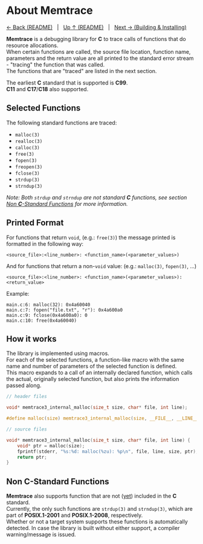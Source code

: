 <!--
  Copyright (c) 2022 Michael Federczuk
  SPDX-License-Identifier: CC-BY-SA-4.0
-->

# About Memtrace #

[← Back (README)](README.md) &nbsp; | &nbsp;
[Up ↑ (README)](README.md) &nbsp; | &nbsp;
[Next → (Building & Installing)](Building.md)

**Memtrace** is a debugging library for **C** to trace calls of functions that do resource allocations.  
When certain functions are called, the source file location, function name, parameters and the return value are all
printed to the standard error stream - "tracing" the function that was called.  
The functions that are "traced" are listed in the next section.

The earliest **C** standard that is supported is **C99**.  
**C11** and **C17**/**C18** also supported.

## Selected Functions ##

The following standard functions are traced:

* `malloc(3)`
* `realloc(3)`
* `calloc(3)`
* `free(3)`
* `fopen(3)`
* `freopen(3)`
* `fclose(3)`
* `strdup(3)`
* `strndup(3)`

_Note: Both `strdup` and `strndup` are not standard **C** functions, see section
[Non **C**-Standard Functions](#non-c-standard-functions) for more information._

## Printed Format ##

For functions that return `void`, (e.g.: `free(3)`) the message printed is formatted in the following way:

```console
<source_file>:<line_number>: <function_name>(<parameter_values>)
```

And for functions that return a non-`void` value: (e.g.: `malloc(3)`, `fopen(3)`, ...)

```console
<source_file>:<line_number>: <function_name>(<parameter_values>): <return_value>
```

Example:

```console
main.c:6: malloc(32): 0x4a60040
main.c:7: fopen("file.txt", "r"): 0x4a600a0
main.c:9: fclose(0x4a600a0): 0
main.c:10: free(0x4a60040)
```

## How it works ##

The library is implemented using macros.  
For each of the selected functions, a function-like macro with the same name and number of parameters of the selected
function is defined.  
This macro expands to a call of an internally declared function, which calls the actual, originally selected function,
but also prints the information passed along.

```c
// header files

void* memtrace3_internal_malloc(size_t size, char* file, int line);

#define malloc(size) memtrace3_internal_malloc(size, __FILE__, __LINE__)
```

```c
// source files

void* memtrace3_internal_malloc(size_t size, char* file, int line) {
	void* ptr = malloc(size);
	fprintf(stderr, "%s:%d: malloc(%zu): %p\n", file, line, size, ptr);
	return ptr;
}
```

## Non **C**-Standard Functions ##

**Memtrace** also supports function that are not ([yet][P2391R0]) included in the **C** standard.  
Currently, the only such functions are `strdup(3)` and `strndup(3)`, which are part of **POSIX.1-2001** and
**POSIX.1-2008**, respectively.  
Whether or not a target system supports these functions is automatically detected. In case the library is built without
either support, a compiler warning/message is issued.

[P2391R0]: http://www.open-std.org/jtc1/sc22/wg21/docs/papers/2021/p2391r0.pdf "C23 Update Report"
